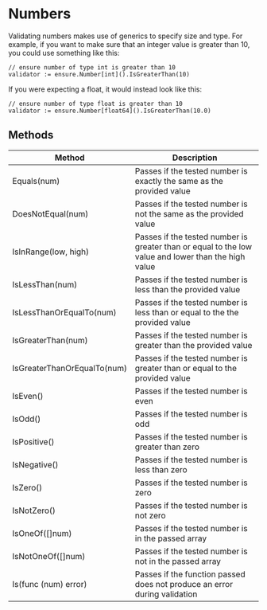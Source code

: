# Numbers

Validating numbers makes use of generics to specify size and type.  For example,
if you want to make sure that an integer value is greater than 10, you could use
something like this:

```
// ensure number of type int is greater than 10
validator := ensure.Number[int]().IsGreaterThan(10)
```

If you were expecting a float, it would instead look like this:

```
// ensure number of type float is greater than 10
validator := ensure.Number[float64]().IsGreaterThan(10.0)
```

## Methods

| Method                      | Description                                                                                         |
|-----------------------------|-----------------------------------------------------------------------------------------------------|
| Equals(num)                 | Passes if the tested number is exactly the same as the provided value                               |
| DoesNotEqual(num)           | Passes if the tested number is not the same as the provided value                                   |
| IsInRange(low, high)        | Passes if the tested number is greater than or equal to the low value and lower than the high value |
| IsLessThan(num)             | Passes if the tested number is less than the provided value                                         |
| IsLessThanOrEqualTo(num)    | Passes if the tested number is less than or equal to the the provided value                         |
| IsGreaterThan(num)          | Passes if the tested number is greater than the provided value                                      |
| IsGreaterThanOrEqualTo(num) | Passes if the tested number is greater than or equal to the provided value                          |
| IsEven()                    | Passes if the tested number is even                                                                 |
| IsOdd()                     | Passes if the tested number is odd                                                                  |
| IsPositive()                | Passes if the tested number is greater than zero                                                    |
| IsNegative()                | Passes if the tested number is less than zero                                                       |
| IsZero()                    | Passes if the tested number is zero                                                                 |
| IsNotZero()                 | Passes if the tested number is not zero                                                             |
| IsOneOf([]num)              | Passes if the tested number is in the passed array                                                  |
| IsNotOneOf([]num)           | Passes if the tested number is not in the passed array                                              |
| Is(func (num) error)        | Passes if the function passed does not produce an error during validation                           |
